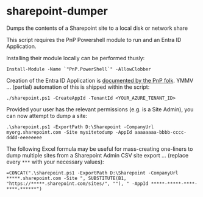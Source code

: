 # sharepoint-dumper
Dumps the contents of a Sharepoint site to a local disk or network share

This script requires the PnP Powershell module to run and an Entra ID Application.

Installing their module locally can be performed thusly:

```
Install-Module -Name `"PnP.PowerShell`" -AllowClobber
```

Creation of the Entra ID Application is [documented by the PnP folk](https://pnp.github.io/powershell/articles/registerapplication.html).  YMMV ... (partial) automation of this is shipped within the script:

```
./sharepoint.ps1 -CreateAppId -TenantId <YOUR_AZURE_TENANT_ID>
```

Provided your user has the relevant permissions (e.g. is a Site Admin), you can now attempt to dump a site:

```
.\sharepoint.ps1 -ExportPath D:\Sharepoint -CompanyUrl myorg.sharepoint.com -Site mysitetodump -AppId aaaaaaaa-bbbb-cccc-dddd-eeeeeeee
```

The following Excel formula may be useful for mass-creating one-liners to dump multiple sites from a Sharepoint Admin CSV site export ... (replace every `***` with your necessary values):

```
=CONCAT(".\sharepoint.ps1 -ExportPath D:\Sharepoint -CompanyUrl *****.sharepoint.com -Site ", SUBSTITUTE(B1, "https://*****.sharepoint.com/sites/", ""), " -AppId *****-*****-****-****-******")
```
